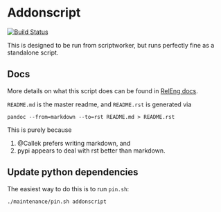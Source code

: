 Addonscript
==============

[![Build Status](https://travis-ci.org/mozilla-releng/addonscript.svg?branch=master)](https://travis-ci.org/mozilla-releng/addonscript)

This is designed to be run from scriptworker, but runs perfectly fine as a standalone script.

Docs
----
More details on what this script does can be found in [RelEng docs](https://moz-releng-docs.readthedocs.io/en/latest/addons/langpacks.html).

`README.md` is the master readme, and `README.rst` is generated via

    pandoc --from=markdown --to=rst README.md > README.rst

This is purely because

1. @Callek prefers writing markdown, and
1. pypi appears to deal with rst better than markdown.


Update python dependencies
--------------------------

The easiest way to do this is to run `pin.sh`:

    ./maintenance/pin.sh addonscript
